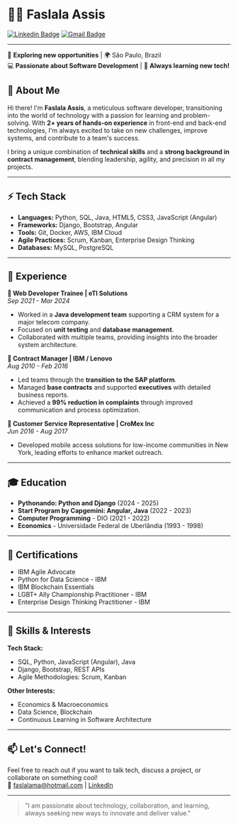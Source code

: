 # 👨‍💻 Faslala Assis

[![Linkedin Badge](https://img.shields.io/badge/-Faslala%20Assis-blue?style=flat-square&logo=Linkedin&logoColor=white&link=https://www.linkedin.com/in/faslala)](https://www.linkedin.com/in/faslala)
[![Gmail Badge](https://img.shields.io/badge/-faslalama@hotmail.com-c14438?style=flat-square&logo=Gmail&logoColor=white&link=mailto:faslalama@hotmail.com)](mailto:faslalama@hotmail.com)

---

🔭 **Exploring new opportunities** | 🌍 São Paulo, Brazil  
💻 **Passionate about Software Development** | 🌟 **Always learning new tech!**

## 🧠 About Me

Hi there! I'm **Faslala Assis**, a meticulous software developer, transitioning into the world of technology with a passion for learning and problem-solving. With **2+ years of hands-on experience** in front-end and back-end technologies, I'm always excited to take on new challenges, improve systems, and contribute to a team's success.

I bring a unique combination of **technical skills** and a **strong background in contract management**, blending leadership, agility, and precision in all my projects.

---

## ⚡ Tech Stack

- **Languages:** Python, SQL, Java, HTML5, CSS3, JavaScript (Angular)
- **Frameworks:** Django, Bootstrap, Angular
- **Tools:** Git, Docker, AWS, IBM Cloud
- **Agile Practices:** Scrum, Kanban, Enterprise Design Thinking
- **Databases:** MySQL, PostgreSQL

---

## 🌟 Experience

**💼 Web Developer Trainee | eTI Solutions**  
_Sep 2021 - Mar 2024_  
- Worked in a **Java development team** supporting a CRM system for a major telecom company.
- Focused on **unit testing** and **database management**.
- Collaborated with multiple teams, providing insights into the broader system architecture.

**💼 Contract Manager | IBM / Lenovo**  
_Aug 2010 - Feb 2016_  
- Led teams through the **transition to the SAP platform**.
- Managed **base contracts** and supported **executives** with detailed business reports.
- Achieved a **99% reduction in complaints** through improved communication and process optimization.

**💼 Customer Service Representative | CroMex Inc**  
_Jun 2016 - Aug 2017_  
- Developed mobile access solutions for low-income communities in New York, leading efforts to enhance market outreach.

---

## 🎓 Education

- **Pythonando: Python and Django** (2024 - 2025)
- **Start Program by Capgemini: Angular, Java** (2022 - 2023)
- **Computer Programming** - DIO (2021 - 2022)
- **Economics** - Universidade Federal de Uberlândia (1993 - 1998)

---

## 🏅 Certifications

- IBM Agile Advocate
- Python for Data Science - IBM
- IBM Blockchain Essentials
- LGBT+ Ally Championship Practitioner - IBM
- Enterprise Design Thinking Practitioner - IBM

---

## 🔧 Skills & Interests

**Tech Stack:**
- SQL, Python, JavaScript (Angular), Java
- Django, Bootstrap, REST APIs
- Agile Methodologies: Scrum, Kanban

**Other Interests:**
- Economics & Macroeconomics
- Data Science, Blockchain
- Continuous Learning in Software Architecture

---

## 📫 Let's Connect!

Feel free to reach out if you want to talk tech, discuss a project, or collaborate on something cool!  
💌 faslalama@hotmail.com | [LinkedIn](https://www.linkedin.com/in/faslala)

---

> "I am passionate about technology, collaboration, and learning, always seeking new ways to innovate and deliver value."

